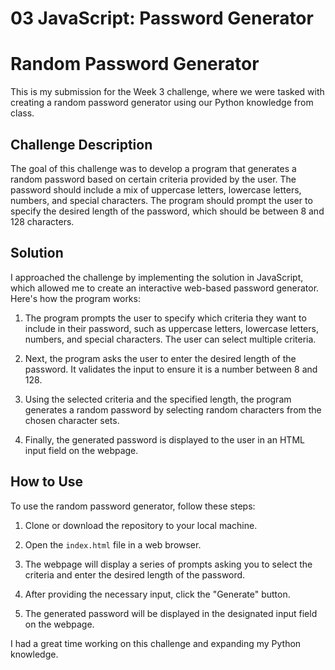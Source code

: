# 03 JavaScript: Password Generator
# Random Password Generator

This is my submission for the Week 3 challenge, where we were tasked with creating a random password generator using our Python knowledge from class.

## Challenge Description

The goal of this challenge was to develop a program that generates a random password based on certain criteria provided by the user. The password should include a mix of uppercase letters, lowercase letters, numbers, and special characters. The program should prompt the user to specify the desired length of the password, which should be between 8 and 128 characters.

## Solution

I approached the challenge by implementing the solution in JavaScript, which allowed me to create an interactive web-based password generator. Here's how the program works:

1. The program prompts the user to specify which criteria they want to include in their password, such as uppercase letters, lowercase letters, numbers, and special characters. The user can select multiple criteria.

2. Next, the program asks the user to enter the desired length of the password. It validates the input to ensure it is a number between 8 and 128.

3. Using the selected criteria and the specified length, the program generates a random password by selecting random characters from the chosen character sets.

4. Finally, the generated password is displayed to the user in an HTML input field on the webpage.

## How to Use

To use the random password generator, follow these steps:

1. Clone or download the repository to your local machine.

2. Open the `index.html` file in a web browser.

3. The webpage will display a series of prompts asking you to select the criteria and enter the desired length of the password.

4. After providing the necessary input, click the "Generate" button.

5. The generated password will be displayed in the designated input field on the webpage.


I had a great time working on this challenge and expanding my Python knowledge. 


